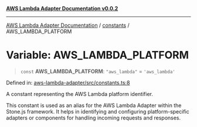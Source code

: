 [**AWS Lambda Adapter Documentation v0.0.2**](../../README.md)

***

[AWS Lambda Adapter Documentation](../../modules.md) / [constants](../README.md) / AWS\_LAMBDA\_PLATFORM

# Variable: AWS\_LAMBDA\_PLATFORM

> `const` **AWS\_LAMBDA\_PLATFORM**: `"aws_lambda"` = `'aws_lambda'`

Defined in: [aws-lambda-adapter/src/constants.ts:8](https://github.com/stonemjs/aws-lambda-adapter/blob/dd32cc4c1c231995d4ac18a5ed4fe2bb473349e7/src/constants.ts#L8)

A constant representing the AWS Lambda platform identifier.

This constant is used as an alias for the AWS Lambda Adapter within the Stone.js framework.
It helps in identifying and configuring platform-specific adapters or components for handling
incoming requests and responses.
